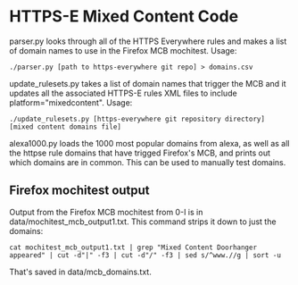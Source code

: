 HTTPS-E Mixed Content Code
==========================

parser.py looks through all of the HTTPS Everywhere rules and makes a list of domain names to use in the Firefox MCB mochitest. Usage:

    ./parser.py [path to https-everywhere git repo] > domains.csv

update_rulesets.py takes a list of domain names that trigger the MCB and it updates all the associated HTTPS-E rules XML files to include platform="mixedcontent". Usage:

    ./update_rulesets.py [https-everywhere git repository directory] [mixed content domains file]

alexa1000.py loads the 1000 most popular domains from alexa, as well as all the httpse rule domains that have trigged Firefox's MCB, and prints out which domains are in common. This can be used to manually test domains.

Firefox mochitest output
------------------------

Output from the Firefox MCB mochitest from 0-I is in data/mochitest_mcb_output1.txt. This command strips it down to just the domains:

    cat mochitest_mcb_output1.txt | grep "Mixed Content Doorhanger appeared" | cut -d"|" -f3 | cut -d"/" -f3 | sed s/^www.//g | sort -u

That's saved in data/mcb_domains.txt.
